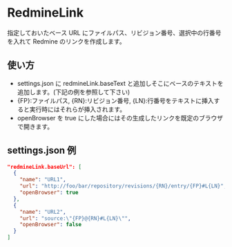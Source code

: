 # RedmineLink

指定しておいたベース URL にファイルパス、リビジョン番号、選択中の行番号を入れて Redmine のリンクを作成します。

## 使い方

- settings.json に redmineLink.baseText と追加しそこにベースのテキストを追加します。(下記の例を参照して下さい)
- {FP}:ファイルパス, {RN}:リビジョン番号, {LN}:行番号をテキストに挿入すると実行時にはそれらが挿入されます。
- openBrowser を true にした場合にはその生成したリンクを既定のブラウザで開きます。

## settings.json 例

```JSON
"redmineLink.baseUrl": [
  {
    "name": "URL1",
    "url": "http://foo/bar/repository/revisions/{RN}/entry/{FP}#L{LN}",
    "openBrowser": true
  },
  {
    "name": "URL2",
    "url": "source:\"{FP}@{RN}#L{LN}\"",
    "openBrowser": false
  }
]
```
